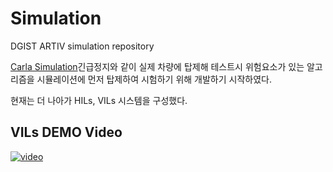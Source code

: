# Simulation
DGIST ARTIV simulation repository

[Carla Simulation](https://carla.org)긴급정지와 같이 실제 차량에 탑제해 테스트시 위험요소가 있는 알고리즘을 시뮬레이션에 먼저 탑제하여 시험하기 위해 개발하기 시작하였다.

현재는 더 나아가 HILs, VILs 시스템을 구성했다.

## VILs DEMO Video
[![video](https://img.youtube.com/vi/SkeTawEqiRU/0.jpg)](https://youtu.be/SkeTawEqiRU)
